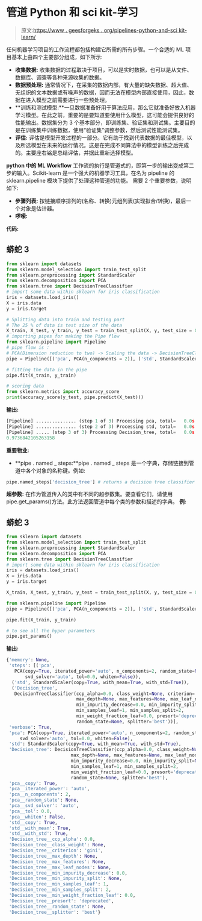 # 管道 Python 和 sci kit-学习

> 原文:[https://www . geesforgeks . org/pipelines-python-and-sci kit-learn/](https://www.geeksforgeeks.org/pipelines-python-and-scikit-learn/)

任何机器学习项目的工作流程都包括构建它所需的所有步骤。一个合适的 ML 项目基本上由四个主要部分组成，如下所示:

*   **收集数据:**
    收集数据的过程取决于项目，可以是实时数据，也可以是从文件、数据库、调查等各种来源收集的数据。
*   **数据预处理:**
    通常情况下，在采集的数据内部，有大量的缺失数据、超大值、无组织的文本数据或有噪声的数据，因而无法在模型内部直接使用，因此，数据在进入模型之前需要进行一些预处理。
*   **训练和测试模型:**一旦数据准备好用于算法应用，那么它就准备好放入机器学习模型。在此之前，重要的是要知道要使用什么模型，这可能会提供良好的性能输出。数据集分为 3 个基本部分，即训练集、验证集和测试集。主要目的是在训练集中训练数据，使用“验证集”调整参数，然后测试性能测试集。
*   **评估:**
    评估是模型开发过程的一部分。它有助于找到代表数据的最佳模型，以及所选模型在未来的运行情况。这是在完成不同算法中的模型训练之后完成的。主要座右铭是总结评估，并据此重新选择模型。

**python 中的 ML Workflow**
工作流的执行是管道式的，即第一步的输出变成第二步的输入。Scikit-learn 是一个强大的机器学习工具，在名为 pipeline 的 sklearn.pipeline 模块下提供了处理这种管道的功能。
需要 2 个重要参数，说明如下:

*   **步骤列表:**
    按链接顺序排列的(名称、转换)元组列表(实现拟合/转换)，最后一个对象是估计器。
*   **啰嗦:**

**代码:**

## 蟒蛇 3

```py
from sklearn import datasets
from sklearn.model_selection import train_test_split
from sklearn.preprocessing import StandardScaler
from sklearn.decomposition import PCA
from sklearn.tree import DecisionTreeClassifier
# import some data within sklearn for iris classification
iris = datasets.load_iris()
X = iris.data
y = iris.target

# Splitting data into train and testing part
# The 25 % of data is test size of the data
X_train, X_test, y_train, y_test = train_test_split(X, y, test_size = 0.25)
# importing pipes for making the Pipe flow
from sklearn.pipeline import Pipeline
# pipe flow is :
# PCA(Dimension reduction to two) -> Scaling the data -> DecisionTreeClassification
pipe = Pipeline([('pca', PCA(n_components = 2)), ('std', StandardScaler()), ('decision_tree', DecisionTreeClassifier())], verbose = True)

# fitting the data in the pipe
pipe.fit(X_train, y_train)

# scoring data
from sklearn.metrics import accuracy_score
print(accuracy_score(y_test, pipe.predict(X_test)))
```

**输出:**

```py
[Pipeline] ............... (step 1 of 3) Processing pca, total=   0.0s
[Pipeline] ............... (step 2 of 3) Processing std, total=   0.0s
[Pipeline] ..... (step 3 of 3) Processing Decision_tree, total=   0.0s
0.9736842105263158
```

**重要物业:**

*   **pipe . named _ steps:**pipe . named _ steps 是一个字典，存储链接到管道中各个对象的名称键。例如:

```py
pipe.named_steps['decision_tree'] # returns a decision tree classifier object  
```

**超参数:**
在作为管道传入的类中有不同的超参数集。要查看它们，请使用 pipe.get_params()方法。此方法返回管道中每个类的参数和描述的字典。
**例:**

## 蟒蛇 3

```py
from sklearn import datasets
from sklearn.model_selection import train_test_split
from sklearn.preprocessing import StandardScaler
from sklearn.decomposition import PCA
from sklearn.tree import DecisionTreeClassifier
# import some data within sklearn for iris classification
iris = datasets.load_iris()
X = iris.data
y = iris.target

X_train, X_test, y_train, y_test = train_test_split(X, y, test_size = 0.25)

from sklearn.pipeline import Pipeline
pipe = Pipeline([('pca', PCA(n_components = 2)), ('std', StandardScaler()), ('Decision_tree', DecisionTreeClassifier())], verbose = True)

pipe.fit(X_train, y_train)

# to see all the hyper parameters
pipe.get_params()
```

**输出:**

```py
{'memory': None,
 'steps': [('pca',
   PCA(copy=True, iterated_power='auto', n_components=2, random_state=None,
       svd_solver='auto', tol=0.0, whiten=False)),
  ('std', StandardScaler(copy=True, with_mean=True, with_std=True)),
  ('Decision_tree',
   DecisionTreeClassifier(ccp_alpha=0.0, class_weight=None, criterion='gini',
                          max_depth=None, max_features=None, max_leaf_nodes=None,
                          min_impurity_decrease=0.0, min_impurity_split=None,
                          min_samples_leaf=1, min_samples_split=2,
                          min_weight_fraction_leaf=0.0, presort='deprecated',
                          random_state=None, splitter='best'))],
 'verbose': True,
 'pca': PCA(copy=True, iterated_power='auto', n_components=2, random_state=None,
     svd_solver='auto', tol=0.0, whiten=False),
 'std': StandardScaler(copy=True, with_mean=True, with_std=True),
 'Decision_tree': DecisionTreeClassifier(ccp_alpha=0.0, class_weight=None, criterion='gini',
                        max_depth=None, max_features=None, max_leaf_nodes=None,
                        min_impurity_decrease=0.0, min_impurity_split=None,
                        min_samples_leaf=1, min_samples_split=2,
                        min_weight_fraction_leaf=0.0, presort='deprecated',
                        random_state=None, splitter='best'),
 'pca__copy': True,
 'pca__iterated_power': 'auto',
 'pca__n_components': 2,
 'pca__random_state': None,
 'pca__svd_solver': 'auto',
 'pca__tol': 0.0,
 'pca__whiten': False,
 'std__copy': True,
 'std__with_mean': True,
 'std__with_std': True,
 'Decision_tree__ccp_alpha': 0.0,
 'Decision_tree__class_weight': None,
 'Decision_tree__criterion': 'gini',
 'Decision_tree__max_depth': None,
 'Decision_tree__max_features': None,
 'Decision_tree__max_leaf_nodes': None,
 'Decision_tree__min_impurity_decrease': 0.0,
 'Decision_tree__min_impurity_split': None,
 'Decision_tree__min_samples_leaf': 1,
 'Decision_tree__min_samples_split': 2,
 'Decision_tree__min_weight_fraction_leaf': 0.0,
 'Decision_tree__presort': 'deprecated',
 'Decision_tree__random_state': None,
 'Decision_tree__splitter': 'best'}
```